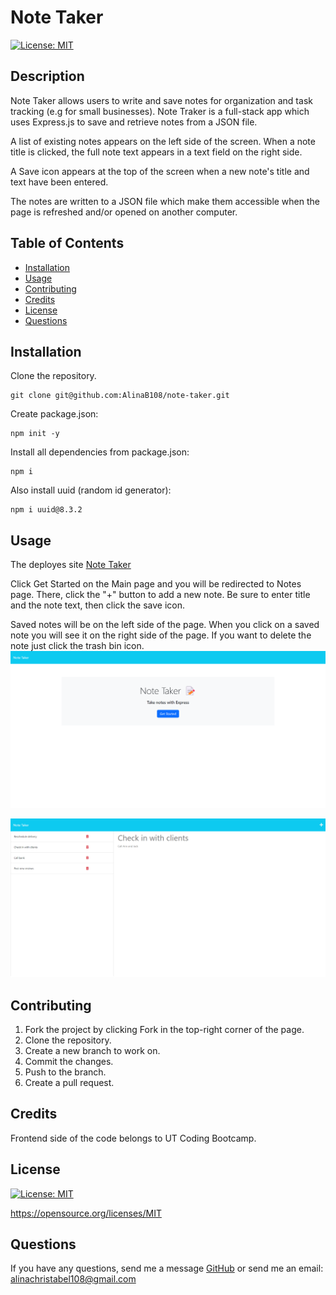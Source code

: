 # Note Taker

[![License: MIT](https://img.shields.io/badge/License-MIT-yellow.svg)](https://opensource.org/licenses/MIT)

## Description
Note Taker allows users to write and save notes for organization and task tracking (e.g for small businesses). Note Traker is a full-stack app which uses Express.js to save and retrieve notes from a JSON file.

A list of existing notes appears on the left side of the screen. When a note title is clicked, the full note text appears in a text field on the right side.

A Save icon appears at the top of the screen when a new note's title and text have been entered.

The notes are written to a JSON file which make them accessible when the page is refreshed and/or opened on another computer.

## Table of Contents
- [Installation](#installation)
- [Usage](#usage)
- [Contributing](#contributing)
- [Credits](#credits)
- [License](#license)
- [Questions](#questions)

## Installation
Clone the repository.
```
git clone git@github.com:AlinaB108/note-taker.git
```
Create package.json:
```
npm init -y
```
Install all dependencies from package.json:
```
npm i
```
Also install uuid (random id generator):
```
npm i uuid@8.3.2
```

## Usage
The deployes site [Note Taker](https://note-taker-ab-047fa5e730bc.herokuapp.com/)

Click Get Started on the Main page and you will be redirected to Notes page.
There, click the "+" button to add a new note. Be sure to enter title and the note text, then click the save icon.

Saved notes will be on the left side of the page. When you click on a saved note you will see it on the right side of the page. If you want to delete the note just click the trash bin icon.
![Screenshot](/public/assets/images/notetakerhome.png)

![Screenshot](/public/assets/images/notetaker.png)

## Contributing
1. Fork the project by clicking Fork in the top-right corner of the page.
2. Clone the repository.
3. Create a new branch to work on.
4. Commit the changes.
5. Push to the branch.
6. Create a pull request.

## Credits
Frontend side of the code belongs to UT Coding Bootcamp.

## License
[![License: MIT](https://img.shields.io/badge/License-MIT-yellow.svg)](https://opensource.org/licenses/MIT)

https://opensource.org/licenses/MIT 
    
## Questions
If you have any questions, send me a message [GitHub](https://github.com/abc) or send me an email: [alinachristabel108@gmail.com](alinachristabel108@gmail.com)